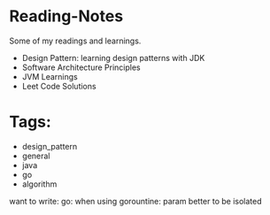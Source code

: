 # Reading-Notes
Some of my readings and learnings.
*  Design Pattern: learning design patterns with JDK
*  Software Architecture Principles
*  JVM Learnings
*  Leet Code Solutions

# Tags:
*  design_pattern
*  general
*  java
*  go
*  algorithm


want to write:
 go: when using gorountine: param better to be isolated
